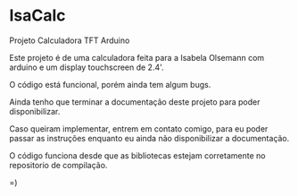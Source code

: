 # IsaCalc
Projeto Calculadora TFT Arduino

Este projeto é de uma calculadora feita para a Isabela Olsemann com arduino e um display touchscreen de 2.4'.

O código está funcional, porém ainda tem algum bugs.


Ainda tenho que terminar a documentação deste projeto para poder disponibilizar.

Caso queiram implementar, entrem em contato comigo, para eu poder passar as instruções enquanto eu ainda não disponibilizar a documentação.

O código funciona desde que as bibliotecas estejam corretamente no repositorio de compilação.

=)
